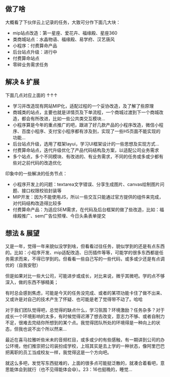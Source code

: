 ## 做了啥

大概看了下伙伴云上记录的任务，大致可分作下面几大块：

- mip站点改造：第一星座、爱花卉、福缘殿、星座360
- 类商城站点：水晶物语、福缘殿、易学府、汉艺唐风
- 小程序：付费算命产品
- 后台站点升级：进行中
- 付费算命站点
- 零碎业务需求任务

## 解决 & 扩展

下面几点对应上面的 ↑↑↑

- 学习并改造现有网站MIP化，适配过程的一个妥协改造，及了解了些原理
- 商城类的站点，主要也就是详情页及下单流程，一个商城过渡到下一个商城改造，都会有所改进，比如一些公共类交互模块...
- 小程序算是今年的重点推广的吧，跟进了好几款产品的小程序改造，微信小程序、百度小程序、支付宝小程序都有涉及到，实现了一些H5页面不能实现的功能...
- 后台站点升级，选用了框架layui，学习UI框架设计的一些思想及实现方式...
- 付费算命站点，迭代升级优化了产品代码结构及方案，以适配公司业务需求
- 多个站点，多个不同模块、有改进的、有业务需求，不同的任务或多或少都有些对之前代码的改造优化

印象中的一些解决的任务节点：

* 小程序开发上的问题：textarea文字错误、分享生成图片、canvas绘制图片问题、接口权限校验封装等
* MIP开发：因为不能使用JS，所以一些交互只能通过官方提供的组件来完成，对代码结构改造得比较多
* 付费算命产品：为适应SEM需求，在代码及后台框架的做了些改造，比如：福缘殿推广、sem广告位预埋、今日头条表单提交

## 想法 & 展望

又是一年，觉得一年来貌似没学到啥，但看看过往任务，貌似学到的还是有点东西的。比如：小程序开发、mip适配改造、日历插件等等，可能学的很多东西都是任务需求而来，不得已学到的。但看看一些自己写的一些代码，或多或少还是有点调优的（自我安慰）

但是如果对比一些大公司，可能进步或成长，对比来说，微乎其微吧。学的点不够深入，做的东西不够精美；

有时总会感到焦虑，可能是今天的任务没完成、或者的某项功能卡住了做不出来、又或许是对自己的技术产生了怀疑、也可能是老了觉得带不动了。哈哈

对于我们团队觉得吧，总觉得的缺点什么，学习氛围？环境激励？任务杂多？对于成长一个环境影响的太多，有时候觉得迟滞了想去改变，意志力不够、或者自制力不足，很难去完结你所想到的某个点。我觉得团队所处的环境得是一种向上的状态，但我也说不出个所以然来...

最近在喜马拉雅听些米未的音频栏目，或多或少的有些感触，有一期讲到公司的办公环境，他们推崇把公司装扮成学校，上班其实是去上学的一种状态，像阿里巴巴把离职的员工当成校友一样，我觉得这是一个方向吧。

就这么多吧，发觉写东西挺难的，上面的很多点可能挺泛散的，就凑合着看吧，意思能体会到就行（也不见得能体会😄）。23：16也挺晚的，睡觉...
